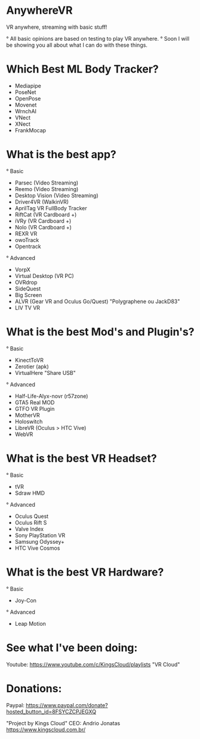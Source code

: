 # AnywhereVR
VR anywhere, streaming with basic stuff!

° All basic opinions are based on testing to play VR anywhere.
° Soon I will be showing you all about what I can do with these things.

# Which Best ML Body Tracker?
- Mediapipe
- PoseNet
- OpenPose
- Movenet
- WrnchAI
- VNect
- XNect
- FrankMocap

# What is the best app?
° Basic
- Parsec (Video Streaming)
- Reemo (Video Streaming)
- Desktop Vision (Video Streaming)
- Driver4VR (WalkinVR)
- AprilTag VR FullBody Tracker
- RiftCat (VR Cardboard +)
- iVRy (VR Cardboard +)
- Nolo (VR Cardboard +)
- REXR VR
- owoTrack
- Opentrack


° Advanced
- VorpX
- Virtual Desktop (VR PC)
- OVRdrop
- SideQuest
- Big Screen
- ALVR (Gear VR and Oculus Go/Quest) "Polygraphene ou JackD83"
- LIV TV VR


# What is the best Mod's and Plugin's?
° Basic
- KinectToVR
- Zerotier (apk)
- VirtualHere "Share USB"

° Advanced
- Half-Life-Alyx-novr (r57zone)
- GTA5 Real MOD
- GTFO VR Plugin
- MotherVR
- Holoswitch
- LibreVR (Oculus > HTC Vive)
- WebVR


# What is the best VR Headset?

° Basic
- tVR
- Sdraw HMD

° Advanced
- Oculus Quest
- Oculus Rift S
- Valve Index
- Sony PlayStation VR
- Samsung Odyssey+
- HTC Vive Cosmos

# What is the best VR Hardware?

° Basic
- Joy-Con

° Advanced
- Leap Motion

# See what I've been doing:
Youtube: https://www.youtube.com/c/KingsCloud/playlists "VR Cloud"

# Donations:
Paypal: https://www.paypal.com/donate?hosted_button_id=8FSYCZCPJEGXQ

"Project by Kings Cloud"
CEO: Andrio Jonatas
https://www.kingscloud.com.br/
